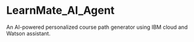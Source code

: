 # LearnMate_AI_Agent
An AI-powered personalized course path generator using IBM cloud and Watson assistant.
